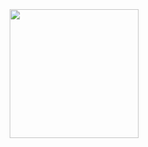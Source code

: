 <img align='right' src="https://media.giphy.com/media/836HiJc7pgzy8iNXCn/giphy.gif" width="230" />



